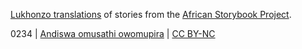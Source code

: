[Lukhonzo translations](http://my.africanstorybook.org/language/lukhonzo) of stories from the [African Storybook Project](http://africanstorybook.org).

0234 | [Andiswa omusathi owomupira](http://africanstorybook.org/reader.php?id=22378&d=0&a=1) | [CC BY-NC](https://creativecommons.org/licenses/by-nc/3.0/)
